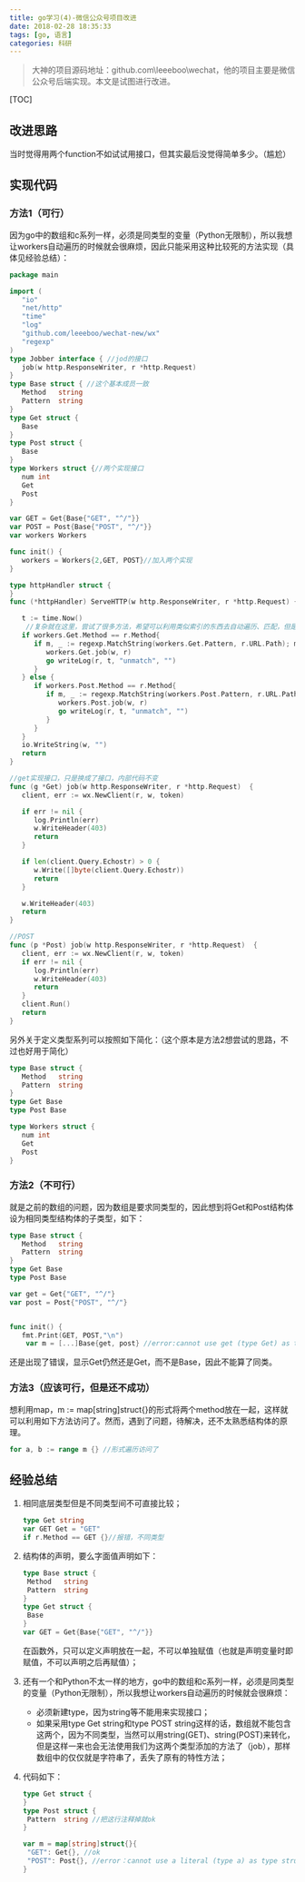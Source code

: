 ```yaml
---
title: go学习(4)-微信公众号项目改进
date: 2018-02-28 18:35:33
tags: [go, 语言]
categories: 科研
---
```


> 大神的项目源码地址：github.com\leeeboo\wechat，他的项目主要是微信公众号后端实现。本文是试图进行改进。

[TOC]

<!-- more -->

##  改进思路

当时觉得用两个function不如试试用接口，但其实最后没觉得简单多少。（尴尬）

## 实现代码

### 方法1（可行）

因为go中的数组和c系列一样，必须是同类型的变量（Python无限制），所以我想让workers自动遍历的时候就会很麻烦，因此只能采用这种比较死的方法实现（具体见经验总结）：

```go
package main

import (
   "io"
   "net/http"
   "time"
   "log"
   "github.com/leeeboo/wechat-new/wx"
   "regexp"
)
type Jobber interface { //jod的接口
   job(w http.ResponseWriter, r *http.Request)
}
type Base struct { //这个基本成员一致
   Method   string
   Pattern  string
}
type Get struct {
   Base
}
type Post struct {
   Base
}
type Workers struct {//两个实现接口
   num int
   Get
   Post
}

var GET = Get{Base{"GET", "^/"}}
var POST = Post{Base{"POST", "^/"}}
var workers Workers

func init() {
   workers = Workers{2,GET, POST}//加入两个实现
}

type httpHandler struct {
}
func (*httpHandler) ServeHTTP(w http.ResponseWriter, r *http.Request) {

   t := time.Now()
	//复杂就在这里，尝试了很多方法，希望可以利用类似索引的东西去自动遍历、匹配，但是由于get、post分别为不同类型，无法使用数组、slice这样的（它们都是同类型集合），只能使用结构体，但是结构体没法遍历，只能使用`.`符号
   if workers.Get.Method == r.Method{
      if m, _ := regexp.MatchString(workers.Get.Pattern, r.URL.Path); m{
         workers.Get.job(w, r)
         go writeLog(r, t, "unmatch", "")
      }
   } else {
      if workers.Post.Method == r.Method{
         if m, _ := regexp.MatchString(workers.Post.Pattern, r.URL.Path); m{
            workers.Post.job(w, r)
            go writeLog(r, t, "unmatch", "")
         }
      }
   }
   io.WriteString(w, "")
   return
}

//get实现接口，只是换成了接口，内部代码不变
func (g *Get) job(w http.ResponseWriter, r *http.Request)  {
   client, err := wx.NewClient(r, w, token)

   if err != nil {
      log.Println(err)
      w.WriteHeader(403)
      return
   }

   if len(client.Query.Echostr) > 0 {
      w.Write([]byte(client.Query.Echostr))
      return
   }

   w.WriteHeader(403)
   return
}

//POST
func (p *Post) job(w http.ResponseWriter, r *http.Request)  {
   client, err := wx.NewClient(r, w, token)
   if err != nil {
      log.Println(err)
      w.WriteHeader(403)
      return
   }
   client.Run()
   return
}
```

另外关于定义类型系列可以按照如下简化：（这个原本是方法2想尝试的思路，不过也好用于简化）

```go
type Base struct {
   Method   string
   Pattern  string
}
type Get Base
type Post Base

type Workers struct {
   num int
   Get
   Post
}
```

### 方法2（不可行）

就是之前的数组的问题，因为数组是要求同类型的，因此想到将Get和Post结构体设为相同类型结构体的子类型，如下：

```go
type Base struct {
   Method   string
   Pattern  string
}
type Get Base
type Post Base

var get = Get{"GET", "^/"}
var post = Post{"POST", "^/"}


func init() {
   fmt.Print(GET, POST,"\n")
    var m = [...]Base{get, post} //error:cannot use get (type Get) as type Base in array or slice literal
```

还是出现了错误，显示Get仍然还是Get，而不是Base，因此不能算了同类。

### 方法3（应该可行，但是还不成功）

想利用map，m := map[string]struct{}的形式将两个method放在一起，这样就可以利用如下方法访问了。然而，遇到了问题，待解决，还不太熟悉结构体的原理。

```go
for a, b := range m {} //形式遍历访问了
```

### 

## 经验总结

1. 相同底层类型但是不同类型间不可直接比较；

   ```go
   type Get string
   var GET Get = "GET"
   if r.Method == GET {}//报错，不同类型
   ```

2. 结构体的声明，要么字面值声明如下：

   ```go
   type Base struct {
   	Method   string
   	Pattern  string
   }
   type Get struct {
   	Base
   }
   var GET = Get{Base{"GET", "^/"}}
   ```

   在函数外，只可以定义声明放在一起，不可以单独赋值（也就是声明变量时即赋值，不可以声明之后再赋值）；

3. 还有一个和Python不太一样的地方，go中的数组和c系列一样，必须是同类型的变量（Python无限制），所以我想让workers自动遍历的时候就会很麻烦：

   + 必须新建type，因为string等不能用来实现接口；
   + 如果采用type Get string和type POST string这样的话，数组就不能包含这两个，因为不同类型，当然可以用string(GET)、string(POST)来转化，但是这样一来也会无法使用我们为这两个类型添加的方法了（job），那样数组中的仅仅就是字符串了，丢失了原有的特性方法；

4. 代码如下：

   ```go
   type Get struct {
   }
   type Post struct {
   	Pattern  string	//把这行注释掉就ok 
   }

   var m = map[string]struct{}{
   	"GET": Get{}, //ok
   	"POST": Post{}, //error：cannot use a literal (type a) as type struct {} in assignment
   }
   ```

   ​
































































